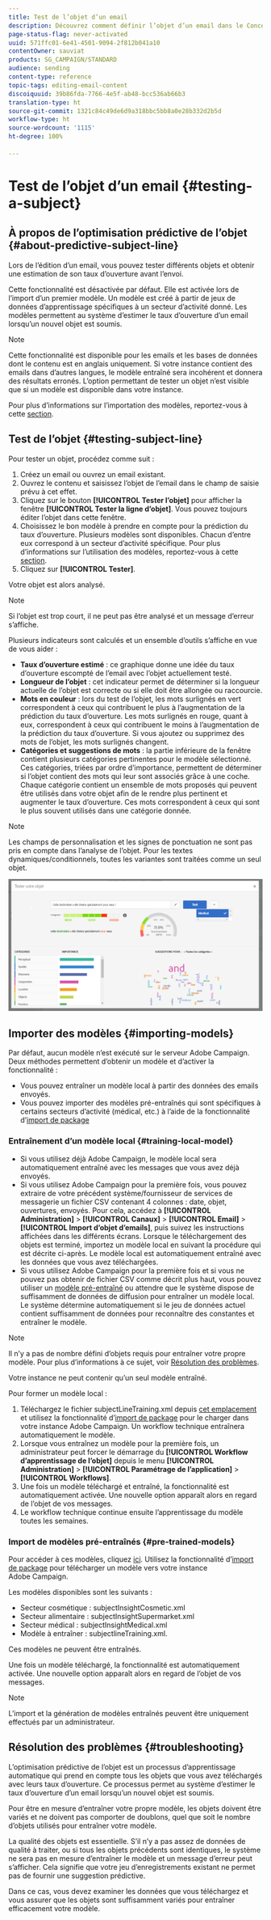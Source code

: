 ```yaml
---
title: Test de l’objet d’un email
description: Découvrez comment définir l’objet d’un email dans le Concepteur d’email.
page-status-flag: never-activated
uuid: 571ffc01-6e41-4501-9094-2f812b041a10
contentOwner: sauviat
products: SG_CAMPAIGN/STANDARD
audience: sending
content-type: reference
topic-tags: editing-email-content
discoiquuid: 39b86fda-7766-4e5f-ab48-bcc536ab66b3
translation-type: ht
source-git-commit: 1321c84c49de6d9a318bbc5bb8a0e28b332d2b5d
workflow-type: ht
source-wordcount: '1115'
ht-degree: 100%

---
```


# Test de l’objet d’un email {#testing-a-subject}


## À propos de l’optimisation prédictive de l’objet {#about-predictive-subject-line}

Lors de l’édition d’un email, vous pouvez tester différents objets et obtenir une estimation de son taux d’ouverture avant l’envoi.

Cette fonctionnalité est désactivée par défaut. Elle est activée lors de l’import d’un premier modèle. Un modèle est créé à partir de jeux de données d’apprentissage spécifiques à un secteur d’activité donné. Les modèles permettent au système d’estimer le taux d’ouverture d’un email lorsqu’un nouvel objet est soumis.

>[!NOTE]
>
>Cette fonctionnalité est disponible pour les emails et les bases de données dont le contenu est en anglais uniquement. Si votre instance contient des emails dans d’autres langues, le modèle entraîné sera incohérent et donnera des résultats erronés. L’option permettant de tester un objet n’est visible que si un modèle est disponible dans votre instance.

Pour plus d’informations sur l’importation des modèles, reportez-vous à cette [section](#importing-models).

## Test de l’objet {#testing-subject-line}

Pour tester un objet, procédez comme suit :

1. Créez un email ou ouvrez un email existant.
1. Ouvrez le contenu et saisissez l’objet de l’email dans le champ de saisie prévu à cet effet.
1. Cliquez sur le bouton **[!UICONTROL Tester l’objet]** pour afficher la fenêtre **[!UICONTROL Tester la ligne d’objet]**. Vous pouvez toujours éditer l’objet dans cette fenêtre.
1. Choisissez le bon modèle à prendre en compte pour la prédiction du taux d’ouverture. Plusieurs modèles sont disponibles. Chacun d’entre eux correspond à un secteur d’activité spécifique. Pour plus d’informations sur l’utilisation des modèles, reportez-vous à cette [section](#importing-models).
1. Cliquez sur **[!UICONTROL Tester]**.

Votre objet est alors analysé.

>[!NOTE]
>
>Si l’objet est trop court, il ne peut pas être analysé et un message d’erreur s’affiche.

Plusieurs indicateurs sont calculés et un ensemble d’outils s’affiche en vue de vous aider :

* **Taux d’ouverture estimé** : ce graphique donne une idée du taux d’ouverture escompté de l’email avec l’objet actuellement testé.
* **Longueur de l’objet** : cet indicateur permet de déterminer si la longueur actuelle de l’objet est correcte ou si elle doit être allongée ou raccourcie.
* **Mots en couleur** : lors du test de l’objet, les mots surlignés en vert correspondent à ceux qui contribuent le plus à l’augmentation de la prédiction du taux d’ouverture. Les mots surlignés en rouge, quant à eux, correspondent à ceux qui contribuent le moins à l’augmentation de la prédiction du taux d’ouverture. Si vous ajoutez ou supprimez des mots de l’objet, les mots surlignés changent.
* **Catégories et suggestions de mots** : la partie inférieure de la fenêtre contient plusieurs catégories pertinentes pour le modèle sélectionné. Ces catégories, triées par ordre d’importance, permettent de déterminer si l’objet contient des mots qui leur sont associés grâce à une coche. Chaque catégorie contient un ensemble de mots proposés qui peuvent être utilisés dans votre objet afin de le rendre plus pertinent et augmenter le taux d’ouverture. Ces mots correspondent à ceux qui sont le plus souvent utilisés dans une catégorie donnée.

>[!NOTE]
>
>Les champs de personnalisation et les signes de ponctuation ne sont pas pris en compte dans l’analyse de l’objet. Pour les textes dynamiques/conditionnels, toutes les variantes sont traitées comme un seul objet.

![](assets/predictive_subject_line_example.png)

## Importer des modèles      {#importing-models}

Par défaut, aucun modèle n’est exécuté sur le serveur Adobe Campaign. Deux méthodes permettent d’obtenir un modèle et d’activer la fonctionnalité :

* Vous pouvez entraîner un modèle local à partir des données des emails envoyés.
* Vous pouvez importer des modèles pré-entraînés qui sont spécifiques à certains secteurs d’activité (médical, etc.) à l’aide de la fonctionnalité d’[import de package](../../automating/using/managing-packages.md)

### Entraînement d’un modèle local {#training-local-model}

* Si vous utilisez déjà Adobe Campaign, le modèle local sera automatiquement entraîné avec les messages que vous avez déjà envoyés.
* Si vous utilisez Adobe Campaign pour la première fois, vous pouvez extraire de votre précédent système/fournisseur de services de messagerie un fichier CSV contenant 4 colonnes : date, objet, ouvertures, envoyés. Pour cela, accédez à **[!UICONTROL Administration]** > **[!UICONTROL Canaux]** > **[!UICONTROL Email]** > **[!UICONTROL Import d’objet d’emails]**, puis suivez les instructions affichées dans les différents écrans. Lorsque le téléchargement des objets est terminé, importez un modèle local en suivant la procédure qui est décrite ci-après. Le modèle local est automatiquement entraîné avec les données que vous avez téléchargées.
* Si vous utilisez Adobe Campaign pour la première fois et si vous ne pouvez pas obtenir de fichier CSV comme décrit plus haut, vous pouvez utiliser un [modèle pré-entraîné](#pre-trained-models) ou attendre que le système dispose de suffisamment de données de diffusion pour entraîner un modèle local. Le système détermine automatiquement si le jeu de données actuel contient suffisamment de données pour reconnaître des constantes et entraîner le modèle.

>[!NOTE]
>
>Il n’y a pas de nombre défini d’objets requis pour entraîner votre propre modèle. Pour plus d’informations à ce sujet, voir [Résolution des problèmes](#troubleshooting).
>
>Votre instance ne peut contenir qu’un seul modèle entraîné.

Pour former un modèle local :
1. Téléchargez le fichier subjectLineTraining.xml depuis [cet emplacement](https://experience.adobe.com/#/downloads/content/software-distribution/en/campaign.html) et utilisez la fonctionnalité d’[import de package](../../automating/using/managing-packages.md) pour le charger dans votre instance Adobe Campaign. Un workflow technique entraînera automatiquement le modèle.
1. Lorsque vous entraînez un modèle pour la première fois, un administrateur peut forcer le démarrage du **[!UICONTROL Workflow d’apprentissage de l’objet]** depuis le menu **[!UICONTROL Administration]** > **[!UICONTROL Paramétrage de l’application]** > **[!UICONTROL Workflows]**.
1. Une fois un modèle téléchargé et entraîné, la fonctionnalité est automatiquement activée. Une nouvelle option apparaît alors en regard de l’objet de vos messages.
1. Le workflow technique continue ensuite l’apprentissage du modèle toutes les semaines.

### Import de modèles pré-entraînés {#pre-trained-models}

Pour accéder à ces modèles, cliquez [ici](https://experience.adobe.com/#/downloads/content/software-distribution/en/campaign.html). Utilisez la fonctionnalité d’[import de package](../../automating/using/managing-packages.md) pour télécharger un modèle vers votre instance Adobe Campaign.

Les modèles disponibles sont les suivants :

* Secteur cosmétique : subjectInsightCosmetic.xml
* Secteur alimentaire : subjectInsightSupermarket.xml
* Secteur médical : subjectInsightMedical.xml
* Modèle à entraîner : subjectlineTraining.xml.

Ces modèles ne peuvent être entraînés.

Une fois un modèle téléchargé, la fonctionnalité est automatiquement activée. Une nouvelle option apparaît alors en regard de l’objet de vos messages.

>[!NOTE]
>
>L’import et la génération de modèles entraînés peuvent être uniquement effectués par un administrateur.

## Résolution des problèmes {#troubleshooting}

L’optimisation prédictive de l’objet est un processus d’apprentissage automatique qui prend en compte tous les objets que vous avez téléchargés avec leurs taux d’ouverture. Ce processus permet au système d’estimer le taux d’ouverture d’un email lorsqu’un nouvel objet est soumis.

Pour être en mesure d’entraîner votre propre modèle, les objets doivent être variés et ne doivent pas comporter de doublons, quel que soit le nombre d’objets utilisés pour entraîner votre modèle.

La qualité des objets est essentielle. S’il n’y a pas assez de données de qualité à traiter, ou si tous les objets précédents sont identiques, le système ne sera pas en mesure d’entraîner le modèle et un message d’erreur peut s’afficher. Cela signifie que votre jeu d’enregistrements existant ne permet pas de fournir une suggestion prédictive.

Dans ce cas, vous devez examiner les données que vous téléchargez et vous assurer que les objets sont suffisamment variés pour entraîner efficacement votre modèle.

<!--Some clients have reported this issue: I have had the subject line training workflow running for about a year now.  It has trained on 883 records and I am still seeing the message "The existing dataset is not enough to generate a model."  I do get an error in the workflow every time it runs "XML-110009 Unable to find the element 'runwf' of path '/' (document with schema 'serverConf')".

For this, campaign takes the subject line as training data and tries to come up with significant enough model to predict open rate with 95% confidence.

The 400 subject line number is mention with at least and is only indicative, model generation will also depend on quality of these lines.

It may happen that even 10k subject lines don't lead to model generation if they are too similar.

It means that it can be case that you don't have enough subject lines to generate the model and it is giving this error.

If you are getting an error/warning message, it means that your existing set of records is not enough for the predictive subject module to give a high confidence suggestion.

Adobe recommends reviewing the data you are uploading as the similarity of the subject lines might be the issue.-->
